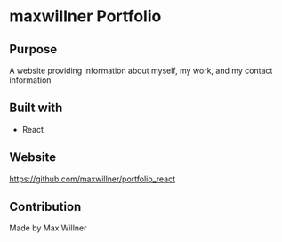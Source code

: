 # maxwillner Portfolio

## Purpose
A website providing information about myself, my work, and my contact information

## Built with
* React


## Website
https://github.com/maxwillner/portfolio_react

## Contribution
Made by Max Willner